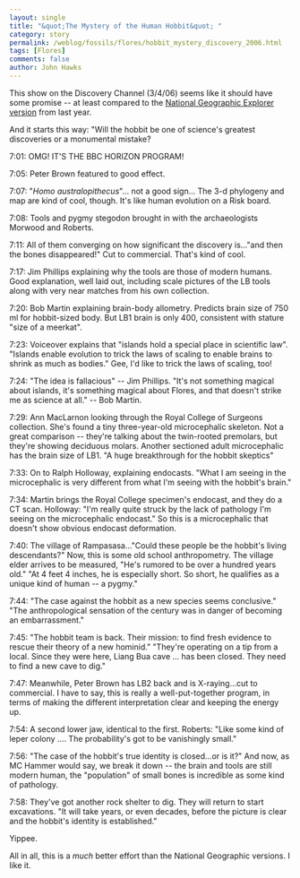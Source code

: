 ```yaml
---
layout: single 
title: "&quot;The Mystery of the Human Hobbit&quot; " 
category: story
permalink: /weblog/fossils/flores/hobbit_mystery_discovery_2006.html
tags: [Flores] 
comments: false 
author: John Hawks 
---
```



<p>
This show on the Discovery Channel (3/4/06) seems like it should have some promise -- at least compared to the <a href="http://johnhawks.net/weblog/fossils/flores/floresiensis_explorer_episode.html">National Geographic Explorer version</a> from last year. 
</p>

<p>
And it starts this way: "Will the hobbit be one of science's greatest discoveries or a monumental mistake?
</p>

<p>
7:01: OMG! IT'S THE BBC HORIZON PROGRAM!
</p>

<p>
7:05: Peter Brown featured to good effect. 
</p>

<p>
7:07: "<i>Homo australopithecus</i>"... not a good sign... The 3-d phylogeny and map are kind of cool, though. It's like human evolution on a Risk board. 
</p>

<p>
7:08: Tools and pygmy stegodon brought in with the archaeologists Morwood and Roberts. 
</p>

<p>
7:11: All of them converging on how significant the discovery is..."and then the bones disappeared!" Cut to commercial. That's kind of cool. 
</p>

<p>
7:17: Jim Phillips explaining why the tools are those of modern humans. Good explanation, well laid out, including scale pictures of the LB tools along with very near matches from his own collection. 
</p>

<p>
7:20: Bob Martin explaining brain-body allometry. Predicts brain size of 750 ml for hobbit-sized body. But LB1 brain is only 400, consistent with stature "size of a meerkat". 
</p>

<p>
7:23: Voiceover explains that "islands hold a special place in scientific law". "Islands enable evolution to trick the laws of scaling to enable brains to shrink as much as bodies." Gee, I'd like to trick the laws of scaling, too!
</p>

<p>
7:24: "The idea is fallacious" -- Jim Phillips.  "It's not something magical about islands, it's something magical about Flores, and that doesn't strike me as science at all." -- Bob Martin. 
</p>

<p>
7:29: Ann MacLarnon looking through the Royal College of Surgeons collection. She's found a tiny three-year-old microcephalic skeleton. Not a great comparison -- they're talking about the twin-rooted premolars, but they're showing deciduous molars. Another sectioned adult microcephalic has the brain size of LB1. "A huge breakthrough for the hobbit skeptics"
</p>

<p>
7:33: On to Ralph Holloway, explaining endocasts. "What I am seeing in the microcephalic is very different from what I'm seeing with the hobbit's brain." 
</p>

<p>
7:34: Martin brings the Royal College specimen's endocast, and they do a CT scan. Holloway: "I'm really quite struck by the lack of pathology I'm seeing on the microcephalic endocast." So this is a microcephalic that doesn't show obvious endocast deformation. 
</p>

<p>
7:40: The village of Rampasasa..."Could these people be the hobbit's living descendants?" Now, this is some old school anthropometry. The village elder arrives to be measured, "He's rumored to be over a hundred years old." "At 4 feet 4 inches, he is especially short. So short, he qualifies as a unique kind of human -- a pygmy." 
</p>

<p>
7:44: "The case against the hobbit as a new species seems conclusive." "The anthropological sensation of the century was in danger of becoming an embarrassment." 
</p>

<p>
7:45: "The hobbit team is back. Their mission: to find fresh evidence to rescue their theory of a new hominid." "They're operating on a tip from a local. Since they were here, Liang Bua cave ... has been closed. They need to find a new cave to dig." 
</p>

<p>
7:47: Meanwhile, Peter Brown has LB2 back and is X-raying...cut to commercial. I have to say, this is really a well-put-together program, in terms of making the different interpretation clear and keeping the energy up. 
</p>

<p>
7:54: A second lower jaw, identical to the first. Roberts: "Like some kind of leper colony .... The probability's got to be vanishingly small." 
</p>

<p>
7:56: "The case of the hobbit's true identity is closed...or is it?" And now, as MC Hammer would say, we break it down -- the brain and tools are still modern human, the "population" of small bones is incredible as some kind of pathology. 
</p>

<p>
7:58: They've got another rock shelter to dig. They will return to start excavations. "It will take years, or even decades, before the picture is clear and the hobbit's identity is established." 
</p>

<p>
Yippee. 
</p>

<p>
All in all, this is a <i>much</i> better effort than the National Geographic versions. I like it. 
</p>

